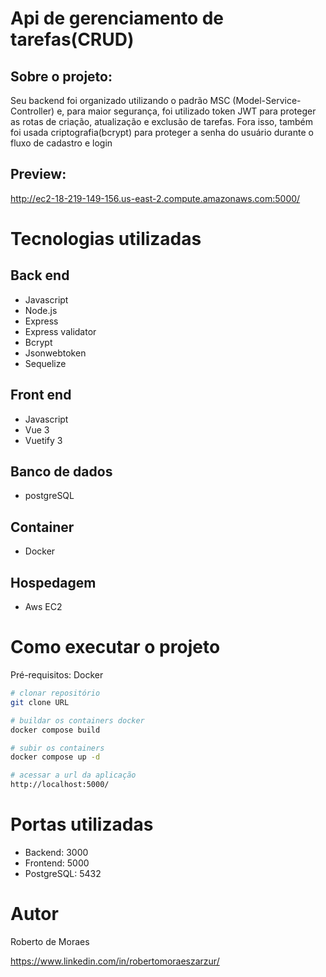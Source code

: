 # Api de gerenciamento de tarefas(CRUD)

## Sobre o projeto:
Seu backend foi organizado utilizando o padrão MSC (Model-Service-Controller) e, para maior segurança, foi utilizado token JWT para proteger as rotas de criação, atualização e exclusão de tarefas. Fora isso, também foi usada criptografia(bcrypt) para proteger a senha do usuário durante o fluxo de cadastro e login

## Preview:
http://ec2-18-219-149-156.us-east-2.compute.amazonaws.com:5000/

# Tecnologias utilizadas
## Back end
- Javascript
- Node.js
- Express
- Express validator
- Bcrypt
- Jsonwebtoken
- Sequelize

## Front end
- Javascript
- Vue 3
- Vuetify 3

## Banco de dados
- postgreSQL

## Container
- Docker

## Hospedagem
- Aws EC2

# Como executar o projeto
Pré-requisitos: Docker

```bash
# clonar repositório
git clone URL

# buildar os containers docker
docker compose build

# subir os containers
docker compose up -d

# acessar a url da aplicação
http://localhost:5000/
```

# Portas utilizadas
- Backend: 3000
- Frontend: 5000
- PostgreSQL: 5432

# Autor

Roberto de Moraes

https://www.linkedin.com/in/robertomoraeszarzur/

